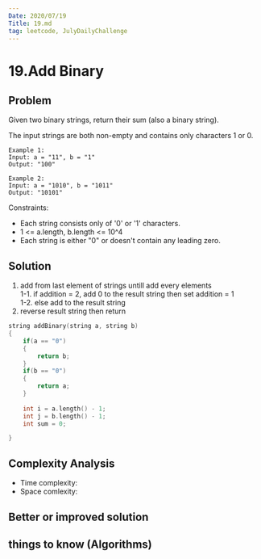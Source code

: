 ```yaml
---
Date: 2020/07/19
Title: 19.md
tag: leetcode, JulyDailyChallenge
---
```

# 19.Add Binary

## Problem
Given two binary strings, return their sum (also a binary string).

The input strings are both non-empty and contains only characters 1 or 0.
```
Example 1:
Input: a = "11", b = "1"
Output: "100"

Example 2:
Input: a = "1010", b = "1011"
Output: "10101"
```
Constraints:
- Each string consists only of '0' or '1' characters.
- 1 <= a.length, b.length <= 10^4
- Each string is either "0" or doesn't contain any leading zero.
## Solution
1. add from last element of strings untill add every elements  
    1-1. if addition = 2, add 0 to the result string then set addition = 1  
    1-2. else add to the result string
2. reverse result string then return
```cpp
string addBinary(string a, string b)
{
    if(a == "0")
    {
        return b;
    }
    if(b == "0")
    {
        return a;
    }
    
    int i = a.length() - 1;
    int j = b.length() - 1;
    int sum = 0;

}
```
## Complexity Analysis
- Time complexity:
- Space comlexity:
## Better or improved solution

## things to know (Algorithms)